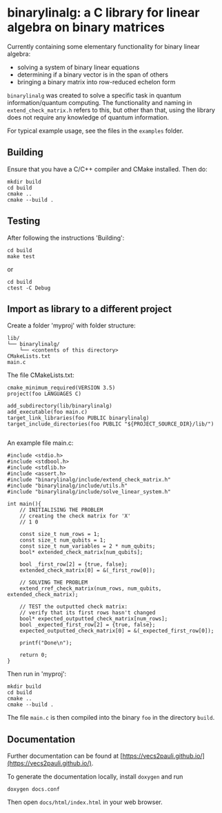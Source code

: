 binarylinalg: a C library for linear algebra on binary matrices
===============================================================

Currently containing some elementary functionality for binary linear algebra:

- solving a system of binary linear equations
- determining if a binary vector is in the span of others
- bringing a binary matrix into row-reduced echelon form

`binarylinalg` was created to solve a specific task in quantum information/quantum computing. The functionality and naming in `extend_check_matrix.h` refers to this, but other than that, using the library does not require any knowledge of quantum information.

For typical example usage, see the files in the `examples` folder.

Building
--------
Ensure that you have a C/C++ compiler and CMake installed.
Then do:

```
mkdir build
cd build
cmake ..
cmake --build .
```


Testing
-------

After following the instructions 'Building':

```
cd build
make test
```
or
```
cd build
ctest -C Debug
```


Import as library to a different project
----------------------------------------

Create a folder 'myproj' with folder structure:

```
lib/
└── binarylinalg/
    └── <contents of this directory>
CMakeLists.txt
main.c
```

The file CMakeLists.txt:

```
cmake_minimum_required(VERSION 3.5)
project(foo LANGUAGES C)

add_subdirectory(lib/binarylinalg)
add_executable(foo main.c)
target_link_libraries(foo PUBLIC binarylinalg)
target_include_directories(foo PUBLIC "${PROJECT_SOURCE_DIR}/lib/")


```

An example file main.c:

```
#include <stdio.h>
#include <stdbool.h>
#include <stdlib.h>
#include <assert.h>
#include "binarylinalg/include/extend_check_matrix.h"
#include "binarylinalg/include/utils.h"
#include "binarylinalg/include/solve_linear_system.h"

int main(){
    // INITIALISING THE PROBLEM
    // creating the check matrix for 'X'
    // 1 0

    const size_t num_rows = 1;
    const size_t num_qubits = 1;
    const size_t num_variables = 2 * num_qubits;
    bool* extended_check_matrix[num_qubits];

    bool _first_row[2] = {true, false};
    extended_check_matrix[0] = &(_first_row[0]);

    // SOLVING THE PROBLEM
    extend_rref_check_matrix(num_rows, num_qubits, extended_check_matrix);

    // TEST the outputted check matrix:
    // verify that its first rows hasn't changed
    bool* expected_outputted_check_matrix[num_rows];
    bool _expected_first_row[2] = {true, false};
    expected_outputted_check_matrix[0] = &(_expected_first_row[0]);

    printf("Done\n");

    return 0;
}
```


Then run in 'myproj':

```
mkdir build
cd build
cmake ..
cmake --build .
```

The file `main.c` is then compiled into the binary `foo` in the directory `build`.


Documentation
-------------
Further documentation can be found at [https://vecs2pauli.github.io/](https://vecs2pauli.github.io/).

To generate the documentation locally, install `doxygen` and run

```
doxygen docs.conf
```

Then open `docs/html/index.html` in your web browser.
